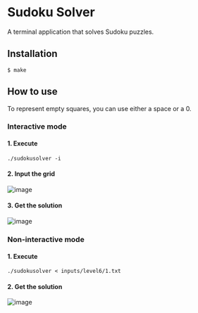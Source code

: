 # Sudoku Solver

A terminal application that solves Sudoku puzzles.

## Installation

```
$ make
```

## How to use

To represent empty squares, you can use either a space or a 0.

### Interactive mode
#### 1. Execute

```
./sudokusolver -i
```

#### 2. Input the grid

![image](https://github.com/luiscvnha/sudoku-solver/assets/40152994/e241c922-0ed0-4245-89c9-ab5515820951)

#### 3. Get the solution

![image](https://github.com/luiscvnha/sudoku-solver/assets/40152994/5d350d93-a077-425e-ac3e-ec06b85b8e73)

### Non-interactive mode
#### 1. Execute

```
./sudokusolver < inputs/level6/1.txt
```

#### 2. Get the solution

![image](https://github.com/luiscvnha/sudoku-solver/assets/40152994/1f9799c5-8373-441e-b1b9-0146ef2df3a2)
